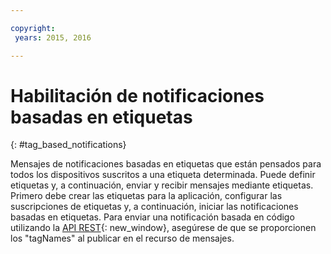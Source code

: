 ```yaml
---

copyright:
 years: 2015, 2016

---
```


# Habilitación de notificaciones basadas en etiquetas
{: #tag_based_notifications}

Mensajes de notificaciones basadas en etiquetas que están pensados para todos los dispositivos suscritos a una etiqueta determinada. Puede definir etiquetas y, a continuación, enviar y recibir mensajes mediante
  etiquetas. Primero debe
                        crear las etiquetas para la aplicación, configurar las suscripciones de etiquetas
                        y, a continuación, iniciar las notificaciones basadas en etiquetas. Para enviar una notificación basada en código utilizando la [API REST](https://mobile.{DomainName}/imfpushrestapidocs/){: new_window}, asegúrese de que se proporcionen los "tagNames" al publicar en el recurso de mensajes.
